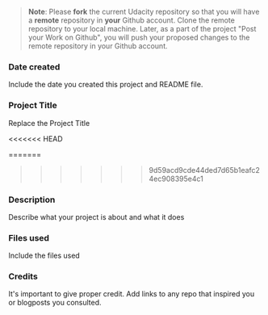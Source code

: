 >**Note**: Please **fork** the current Udacity repository so that you will have a **remote** repository in **your** Github account. Clone the remote repository to your local machine. Later, as a part of the project "Post your Work on Github", you will push your proposed changes to the remote repository in your Github account.

### Date created
Include the date you created this project and README file.

### Project Title
Replace the Project Title

<<<<<<< HEAD

=======
 
>>>>>>> 9d59acd9cde44ded7d65b1eafc24ec908395e4c1
### Description
Describe what your project is about and what it does




### Files used
Include the files used

### Credits
It's important to give proper credit. Add links to any repo that inspired you or blogposts you consulted.
